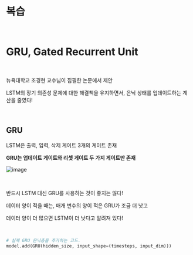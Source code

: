 # 복습     

​     

# GRU, Gated Recurrent Unit    

​    

뉴욕대학교 조경현 교수님이 집필한 논문에서 제안      

LSTM의 장기 의존성 문제에 대한 해결책을 유지하면서, 은닉 상태를 업데이트하는 계산을 줄였다!

<br/>

## GRU      

LSTM은 출력, 입력, 삭제 게이트 3개의 게이트 존재     

__GRU는 업데이트 게이트와 리셋 게이트 두 가지 게이트만 존재__     

![image](https://wikidocs.net/images/page/22889/GRU.PNG)

​     

반드시 LSTM 대신 GRU를 사용하는 것이 좋지는 않다!     

데이터 양이 적을 때는, 매개 변수의 양이 적은 GRU가 조금 더 낫고      

데이터 양이 더 많으면 LSTM이 더 낫다고 알려져 있다!

<br/>

```python
# 실제 GRU 은닉층을 추가하는 코드.
model.add(GRU(hidden_size, input_shape=(timesteps, input_dim)))
```


